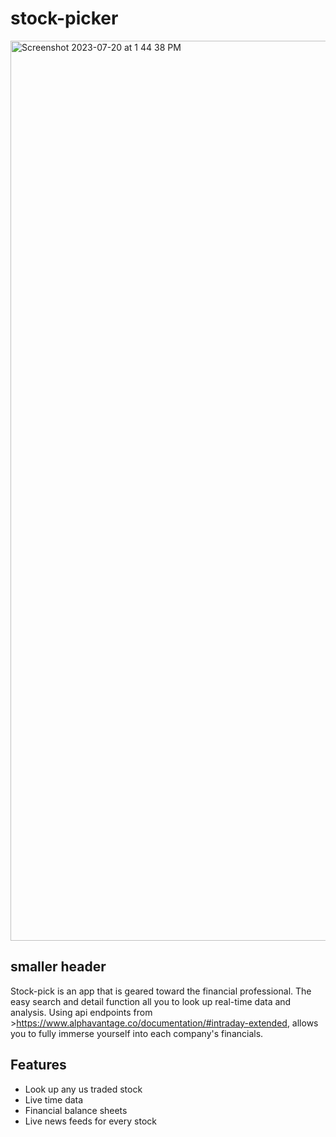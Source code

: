 # stock-picker
<img width="1440" alt="Screenshot 2023-07-20 at 1 44 38 PM" src="https://github.com/abohling/stock-picker/assets/98919815/9b752605-ba56-4d8b-99ea-6cc4d4014e92">



## smaller header

Stock-pick is an app that is geared toward the financial professional. The easy search and detail function all you to look up real-time data and analysis. Using api endpoints from >https://www.alphavantage.co/documentation/#intraday-extended, allows you to fully immerse yourself into each company's financials.

## Features

- Look up any us traded stock
- Live time data
- Financial balance sheets
- Live news feeds for every stock
